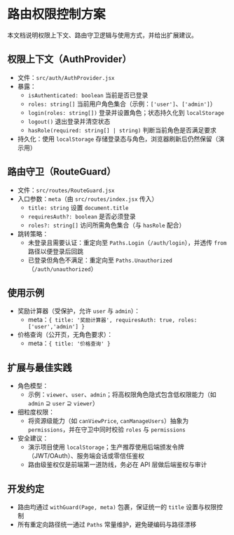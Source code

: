 # 路由权限控制方案

本文档说明权限上下文、路由守卫逻辑与使用方式，并给出扩展建议。

## 权限上下文（AuthProvider）
- 文件：`src/auth/AuthProvider.jsx`
- 暴露：
  - `isAuthenticated: boolean` 当前是否已登录
  - `roles: string[]` 当前用户角色集合（示例：`['user']`、`['admin']`）
  - `login(roles: string[])` 登录并设置角色；状态持久化到 `localStorage`
  - `logout()` 退出登录并清空状态
  - `hasRole(required: string[] | string)` 判断当前角色是否满足要求
- 持久化：使用 `localStorage` 存储登录态与角色，浏览器刷新后仍然保留（演示用）

## 路由守卫（RouteGuard）
- 文件：`src/routes/RouteGuard.jsx`
- 入口参数：`meta`（由 `src/routes/index.jsx` 传入）
  - `title: string` 设置 `document.title`
  - `requiresAuth?: boolean` 是否必须登录
  - `roles?: string[]` 访问所需角色集合（与 `hasRole` 配合）
- 跳转策略：
  - 未登录且需要认证：重定向至 `Paths.Login`（`/auth/login`），并透传 `from` 路径以便登录后回跳
  - 已登录但角色不满足：重定向至 `Paths.Unauthorized`（`/auth/unauthorized`）

## 使用示例
- 奖励计算器（受保护，允许 `user` 与 `admin`）：
  - meta：`{ title: '奖励计算器', requiresAuth: true, roles: ['user','admin'] }`
- 价格查询（公开页，无角色要求）：
  - meta：`{ title: '价格查询' }`

## 扩展与最佳实践
- 角色模型：
  - 示例：`viewer`、`user`、`admin`；将高权限角色隐式包含低权限能力（如 `admin` ⊇ `user` ⊇ `viewer`）
- 细粒度权限：
  - 将资源级能力（如 `canViewPrice`, `canManageUsers`）抽象为 `permissions`，并在守卫中同时校验 `roles` 与 `permissions`
- 安全建议：
  - 演示项目使用 `localStorage`；生产推荐使用后端颁发令牌（JWT/OAuth）、服务端会话或零信任鉴权
  - 路由级鉴权仅是前端第一道防线，务必在 API 层做后端鉴权与审计

## 开发约定
- 路由均通过 `withGuard(Page, meta)` 包裹，保证统一的 `title` 设置与权限控制
- 所有重定向路径统一通过 `Paths` 常量维护，避免硬编码与路径漂移